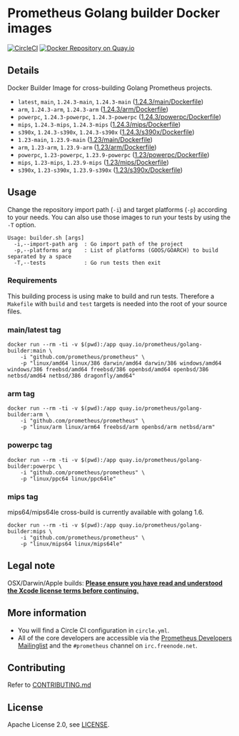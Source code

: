 # Prometheus Golang builder Docker images

[![CircleCI](https://circleci.com/gh/prometheus/golang-builder/tree/master.svg?style=shield)][circleci]
[![Docker Repository on Quay.io](https://quay.io/repository/prometheus/golang-builder/status)][quayio]

## Details

Docker Builder Image for cross-building Golang Prometheus projects.

- `latest`, `main`, `1.24.3-main`, `1.24.3-main` ([1.24.3/main/Dockerfile](1.24.3/main/Dockerfile))
- `arm`, `1.24.3-arm`, `1.24.3-arm` ([1.24.3/arm/Dockerfile](1.24.3/arm/Dockerfile))
- `powerpc`, `1.24.3-powerpc`, `1.24.3-powerpc` ([1.24.3/powerpc/Dockerfile](1.24.3/powerpc/Dockerfile))
- `mips`, `1.24.3-mips`, `1.24.3-mips` ([1.24.3/mips/Dockerfile](1.24.3/mips/Dockerfile))
- `s390x`, `1.24.3-s390x`, `1.24.3-s390x` ([1.24.3/s390x/Dockerfile](1.24.3/s390x/Dockerfile))
- `1.23-main`, `1.23.9-main` ([1.23/main/Dockerfile](1.23/main/Dockerfile))
- `arm`, `1.23-arm`, `1.23.9-arm` ([1.23/arm/Dockerfile](1.23/arm/Dockerfile))
- `powerpc`, `1.23-powerpc`, `1.23.9-powerpc` ([1.23/powerpc/Dockerfile](1.23/powerpc/Dockerfile))
- `mips`, `1.23-mips`, `1.23.9-mips` ([1.23/mips/Dockerfile](1.23/mips/Dockerfile))
- `s390x`, `1.23-s390x`, `1.23.9-s390x` ([1.23/s390x/Dockerfile](1.23/s390x/Dockerfile))

## Usage

Change the repository import path (`-i`) and target platforms (`-p`) according to your needs.
You can also use those images to run your tests by using the `-T` option.

```
Usage: builder.sh [args]
  -i,--import-path arg  : Go import path of the project
  -p,--platforms arg    : List of platforms (GOOS/GOARCH) to build separated by a space
  -T,--tests            : Go run tests then exit
```

### Requirements

This building process is using make to build and run tests.
Therefore a `Makefile` with `build` and `test` targets is needed into the root of your source files.

### main/latest tag

```
docker run --rm -ti -v $(pwd):/app quay.io/prometheus/golang-builder:main \
    -i "github.com/prometheus/prometheus" \
    -p "linux/amd64 linux/386 darwin/amd64 darwin/386 windows/amd64 windows/386 freebsd/amd64 freebsd/386 openbsd/amd64 openbsd/386 netbsd/amd64 netbsd/386 dragonfly/amd64"
```

### arm tag

```
docker run --rm -ti -v $(pwd):/app quay.io/prometheus/golang-builder:arm \
    -i "github.com/prometheus/prometheus" \
    -p "linux/arm linux/arm64 freebsd/arm openbsd/arm netbsd/arm"
```

### powerpc tag

```
docker run --rm -ti -v $(pwd):/app quay.io/prometheus/golang-builder:powerpc \
    -i "github.com/prometheus/prometheus" \
    -p "linux/ppc64 linux/ppc64le"
```

### mips tag

mips64/mips64le cross-build is currently available with golang 1.6.

```
docker run --rm -ti -v $(pwd):/app quay.io/prometheus/golang-builder:mips \
    -i "github.com/prometheus/prometheus" \
    -p "linux/mips64 linux/mips64le"
```

## Legal note

OSX/Darwin/Apple builds:
**[Please ensure you have read and understood the Xcode license
   terms before continuing.](https://www.apple.com/legal/sla/docs/xcode.pdf)**

## More information

  * You will find a Circle CI configuration in `circle.yml`.
  * All of the core developers are accessible via the [Prometheus Developers Mailinglist](https://groups.google.com/forum/?fromgroups#!forum/prometheus-developers) and the `#prometheus` channel on `irc.freenode.net`.

## Contributing

Refer to [CONTRIBUTING.md](CONTRIBUTING.md)

## License

Apache License 2.0, see [LICENSE](LICENSE).

[quayio]: https://quay.io/repository/prometheus/golang-builder
[circleci]: https://circleci.com/gh/prometheus/golang-builder

